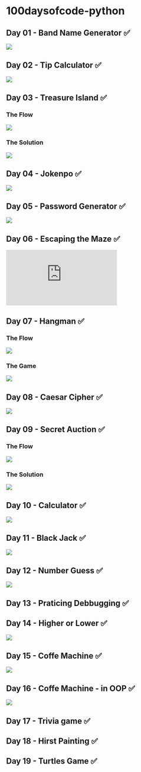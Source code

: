# 100daysofcode-python

## Day 01 - Band Name Generator ✅

![](./assets/BandNameGenerator.gif)

## Day 02 - Tip Calculator ✅

![](./assets/TipCalculator.gif)

## Day 03 - Treasure Island ✅

### The Flow

![](./assets/TreasureIsland.png)

### The Solution

![](./assets/TreasureIsland.gif)

## Day 04 - Jokenpo ✅

![](./assets/Jokenpo.gif)

## Day 05 - Password Generator ✅

![](./assets/PasswordGenerator.gif)

## Day 06 - Escaping the Maze ✅

![Reeborg's World](https://reeborg.ca/reeborg.html?lang=en&mode=python&menu=worlds%2Fmenus%2Freeborg_intro_en.json&name=Maze&url=worlds%2Ftutorial_en%2Fmaze1.json)

## Day 07 - Hangman ✅

### The Flow

![](./assets/SolutionHangmanFlowchart.png)

### The Game

![](./assets/Hangman.gif)

## Day 08 - Caesar Cipher ✅

![](./assets/CaesarCipher.gif)

## Day 09 - Secret Auction ✅

### The Flow

![](./assets/SecretAuction.png)

### The Solution

![](./assets/SecretAuction.gif)

## Day 10 - Calculator ✅

![](./assets/Calculator.gif)

## Day 11 - Black Jack ✅

![](./assets/Blackjack.gif)

## Day 12 - Number Guess ✅

![](./assets/Numberguess.gif)

## Day 13 - Praticing Debbugging ✅

## Day 14 - Higher or Lower ✅

![](./assets/Higherlower.gif)

## Day 15 - Coffe Machine ✅

![](./assets/Coffeemachine.gif)

## Day 16 - Coffe Machine - in OOP ✅

![](./assets/Coffeemachine.gif)

## Day 17 - Trivia game ✅

## Day 18 - Hirst Painting ✅

## Day 19 - Turtles Game ✅
